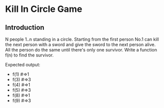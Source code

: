 # Kill In Circle Game

## Introduction

N people 1..n standing in a circle. Starting from the first person No.1 can kill the next person with a sword and give the sword to the next person alive. All the person do the same until there's only one survivor. Write a function f(n) to find the survivor.

Expected output:

* f(1) #=>1
* f(3) #=>3
* f(4) #=>1
* f(5) #=>3
* f(8) #=>1
* f(9) #=>3
